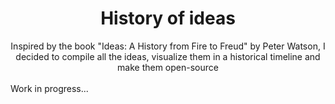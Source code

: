 <div style="text-align: center">
<h1>History of ideas</h1>
Inspired by the book "Ideas: A History from Fire to Freud" by Peter Watson, I decided to compile all the ideas, visualize them in a historical timeline and make them open-source
</div>
<br>
Work in progress...
